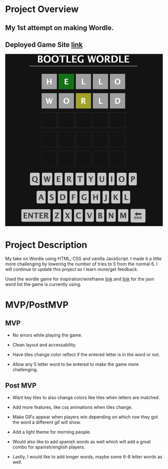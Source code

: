 # Project Overview

## My 1st attempt on making Wordle.

## Deployed Game Site [link](https://mannynr.github.io/Wordle/)
![Image](preview.png "preview")

# Project Description

My take on Wordle using HTML, CSS and vanilla JavaScript. I made it a little more challenging by lowering the number of tries to 5 from the normal 6. I will continue to update this project as I learn more/get feedback.

Used the wordle game for inspiration/wireframe [link](https://www.nytimes.com/games/wordle/index.html) and [link](https://github.com/Ethan-Is-Kool/all-wordle-words/blob/main/possible%20answers.json) for the json word list the game is currently using.

# MVP/PostMVP

## MVP

- No errors while playing the game.

- Clean layout and accessability.

- Have tiles change color reflect if the entered letter is in the word or not.

- Allow any 5 letter word to be entered to make the game more challenging.

## Post MVP

- Want key tiles to also change colors like tiles when letters are matched.

- Add more features, like css animations when tiles change.

- Make GIFs appear when players win depending on which row they got the word a different gif will show.

- Add a light theme for morning people.

- Would also like to add spanish words as well which will add a great combo for spanish/english players.

- Lastly, I would like to add longer words, maybe some 6-8 letter words as well.
